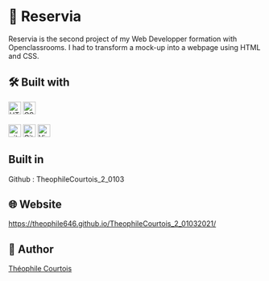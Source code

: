 # :luggage: Reservia

Reservia is the second project of my Web Developper formation with Openclassrooms. I had to transform a mock-up into a webpage using HTML and CSS.

## 🛠 Built with

<div>
<img src="https://img.shields.io/badge/HTML5-282C34?logo=html5&logoColor=E34F26" alt="HTML5 logo" title="HTML5" height="25" />
<img src="https://img.shields.io/badge/CSS3-282C34?logo=css3&logoColor=1572B6" alt="CSS3 logo" title="CSS3" height="25" />
</div>
<br/>
<div>
<img src="https://img.shields.io/badge/Git-282C34?logo=git&logoColor=F05032" alt="git logo" title="git" height="25" />
<img src="https://img.shields.io/badge/GitHub-282C34?logo=github&logoColor=FFFFFF" alt="GitHub logo" title="GitHub" height="25" />
<img src="https://img.shields.io/badge/VS%20Code-282C34?logo=visual-studio-code&logoColor=007ACC" alt="Visual Studio Code logo" title="Visual Studio Code" height="25" />
</div>

## Built in

Github : TheophileCourtois_2_0103

## 🌐 Website

https://theophile646.github.io/TheophileCourtois_2_01032021/

## :speech_balloon: Author

[Théophile Courtois](https://www.linkedin.com/in/th%C3%A9ophile-courtois-595a9b136/)

